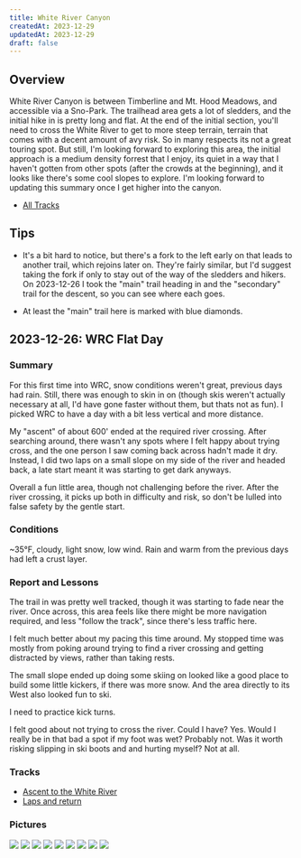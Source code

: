 ```yaml
---
title: White River Canyon
createdAt: 2023-12-29
updatedAt: 2023-12-29
draft: false
---
```

## Overview
White River Canyon is between Timberline and Mt. Hood Meadows, and accessible via a Sno-Park.  The trailhead area gets a lot of sledders, and the initial hike in is pretty long and flat.  At the end of the initial section, you'll need to cross the White River to get to more steep terrain, terrain that comes with a decent amount of avy risk.  So in many respects its not a great touring spot.  But still, I'm looking forward to exploring this area, the initial approach is a medium density forrest that I enjoy, its quiet in a way that I haven't gotten from other spots (after the crowds at the beginning), and it looks like there's some cool slopes to explore.  I'm looking forward to updating this summary once I get higher into the canyon.

- [All Tracks](https://www.gaiagps.com/map/?loc=12.7/-121.6836/45.3312&pubLink=8vuFO4FTSNqe88xHXkTZDXIn&folderId=ce22079a-048c-4be4-89c0-f090c2a28a84)

## Tips
- It's a bit hard to notice, but there's a fork to the left early on that leads to another trail, which rejoins later on.  They're fairly similar, but I'd suggest taking the fork if only to stay out of the way of the sledders and hikers.  On 2023-12-26 I took the "main" trail heading in and the "secondary" trail for the descent, so you can see where each goes.

- At least the "main" trail here is marked with blue diamonds.

## 2023-12-26: WRC Flat Day
### Summary
For this first time into WRC, snow conditions weren't great, previous days had rain.  Still, there was enough to skin in on (though skis weren't actually necessary at all, I'd have gone faster without them, but thats not as fun).  I picked WRC to have a day with a bit less vertical and more distance.

My "ascent" of about 600' ended at the required river crossing.  After searching around, there wasn't any spots where I felt happy about trying cross, and the one person I saw coming back across hadn't made it dry.  Instead, I did two laps on a small slope on my side of the river and headed back, a late start meant it was starting to get dark anyways.

Overall a fun little area, though not challenging before the river.  After the river crossing, it picks up both in difficulty and risk, so don't be lulled into false safety by the gentle start.

### Conditions
~35°F, cloudy, light snow, low wind.  Rain and warm from the previous days had left a crust layer.

### Report and Lessons
The trail in was pretty well tracked, though it was starting to fade near the river.  Once across, this area feels like there might be more navigation required, and less "follow the track", since there's less traffic here.

I felt much better about my pacing this time around.  My stopped time was mostly from poking around trying to find a river crossing and getting distracted by views, rather than taking rests.

The small slope ended up doing some skiing on looked like a good place to build some little kickers, if there was more snow.  And the area directly to its West also looked fun to ski.

I need to practice kick turns.

I felt good about not trying to cross the river.  Could I have? Yes.  Would I really be in that bad a spot if my foot was wet? Probably not.  Was it worth risking slipping in ski boots and and hurting myself? Not at all.

### Tracks
- [Ascent to the White River](https://www.gaiagps.com/map/?loc=14.3/-121.6885/45.3232&pubLink=rBakE3Wy8O2Dca5tgD06PTxA&trackId=284dedeb-6a76-4147-812b-9969869084f9)
- [Laps and return](https://www.gaiagps.com/map/?loc=15.8/-121.6910/45.3226&pubLink=60Pgh2D5sRE5Bk9vQLTdZ1VN&trackId=835e6202-e5cd-4973-9928-e358eeadabeb)


### Pictures
[![](/img/ski/MtHood/2023-12-26/wrc_sno_park_thumbnail.jpg)](/img/ski/MtHood/2023-12-26/wrc_sno_park.jpg "Fog at the Sno-Park")
[![](/img/ski/MtHood/2023-12-26/river_and_hood_thumbnail.jpg)](/img/ski/MtHood/2023-12-26/river_and_hood.jpg "A view of Mt. Hood and the White River Floodplain")
[![](/img/ski/MtHood/2023-12-26/fog_looking_back_thumbnail.jpg)](/img/ski/MtHood/2023-12-26/fog_looking_back.jpg "Fog in the distance")
[![](/img/ski/MtHood/2023-12-26/blue_diamonds_thumbnail.jpg)](/img/ski/MtHood/2023-12-26/blue_diamonds.jpg "Blue diamonds mark the path here, more or less")
[![](/img/ski/MtHood/2023-12-26/canyon_panorama_thumbnail.jpg)](/img/ski/MtHood/2023-12-26/canyon_panorama.jpg "Canyon Panorama")
[![](/img/ski/MtHood/2023-12-26/small_slope_thumbnail.jpg)](/img/ski/MtHood/2023-12-26/small_slope.jpg "Small slope on the way in")
[![](/img/ski/MtHood/2023-12-26/whire_river_floodplain_thumbnail.jpg)](/img/ski/MtHood/2023-12-26/whire_river_floodplain.jpg "Looking for a crossing")
[![](/img/ski/MtHood/2023-12-26/not_worth_it_thumbnail.jpg)](/img/ski/MtHood/2023-12-26/not_worth_it.jpg "Not worth it")
[![](/img/ski/MtHood/2023-12-26/two_tracks_thumbnail.jpg)](/img/ski/MtHood/2023-12-26/two_tracks.jpg "Two runs done, not nothing")